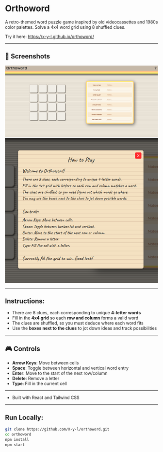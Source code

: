 # Orthoword

A retro-themed word puzzle game inspired by old videocassettes and 1980s color palettes.
Solve a 4x4 word grid using 8 shuffled clues.

Try it here: https://x-y-l.github.io/orthoword/

---

## 📸 Screenshots

![Screenshot 1](./screenshots/Main.png)
![Screenshot 2](./screenshots/Instructions.png)

---

## Instructions:


- There are 8 clues, each corresponding to unique **4-letter words**
- Fill in the **4x4 grid** so each **row and column** forms a valid word
- The clues are shuffled, so you must deduce where each word fits
- Use the **boxes next to the clues** to jot down ideas and track possibilities

---

## 🎮 Controls

- **Arrow Keys**: Move between cells
- **Space**: Toggle between horizontal and vertical word entry
- **Enter**: Move to the start of the next row/column
- **Delete**: Remove a letter
- **Type**: Fill in the current cell

---

- Built with React and Tailwind CSS

---

## Run Locally:

```bash
git clone https://github.com/X-y-l/orthoword.git
cd orthoword
npm install
npm start
```
